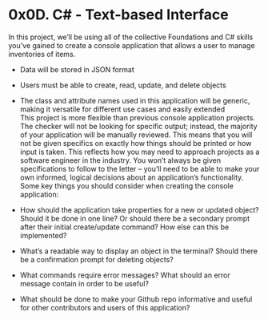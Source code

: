 # 0x0D. C# - Text-based Interface

In this project, we’ll be using all of the collective Foundations and C# skills you’ve gained to create a console application that allows a user to manage inventories of items.

* Data will be stored in JSON format
* Users must be able to create, read, update, and delete objects
* The class and attribute names used in this application will be generic, making it versatile for different use cases and easily extended  
This project is more flexible than previous console application projects. The checker will not be looking for specific output; instead, the majority of your application will be manually reviewed. This means that you will not be given specifics on exactly how things should be printed or how input is taken. This reflects how you may need to approach projects as a software engineer in the industry. You won’t always be given specifications to follow to the letter – you’ll need to be able to make your own informed, logical decisions about an application’s functionality. Some key things you should consider when creating the console application:

* How should the application take properties for a new or updated object? Should it be done in one line? Or should there be a secondary prompt after their initial create/update command? How else can this be implemented?
* What’s a readable way to display an object in the terminal?
Should there be a confirmation prompt for deleting objects?
* What commands require error messages? What should an error message contain in order to be useful?
* What should be done to make your Github repo informative and useful for other contributors and users of this application?

